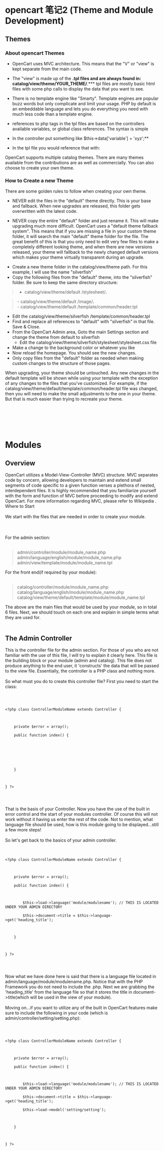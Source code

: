 # opencart 笔记2 (Theme and Module Development) #

## Themes ##



### About opencart Themes ###

  * OpenCart uses MVC architecture. This means that the "V" or "view" is kept separate from the main code.
  * The "view" is made up of the **.tpl files and are always found in: catalog/view/theme/YOUR\_THEME/**.*** tpl files are mostly basic html files with some php calls to display the data that you want to see.
  * There is no template engine like "Smarty". Template engines are popular buzz words but only complicate and limit your usage. PHP by default is an embeddable language and lets you do everything you need with much less code than a template engine.
  * references to php tags in the tpl files are based on the controllers available variables, or global class references. The syntax is simple
  * In the controller put something like $this->data['variable'] = 'xyz';**

  * In the tpl file you would reference that with:  <?php echo $variable; ?>



OpenCart supports multiple catalog themes. There are many themes available from the contributions are as well as commercially. You can also choose to create your own theme.

### How to Create a new Theme ###

There are some golden rules to follow when creating your own theme.

  * NEVER  edit the files in the "default" theme directly. This is your base and fallback. When new upgrades are released, this folder gets overwritten with the latest code. <br>
</li></ul><ul><li>NEVER copy the entire "default" folder and just rename it. This will make upgrading much more difficult. OpenCart uses a "default theme fallback system". This means that if you are missing a file in your custom theme folder, it will search the main "default" theme folder for the file. The great benefit of this is that you only need to edit very few files to make a completely different looking theme, and when there are new versions released, your theme will fallback to the newly changed default versions which makes your theme virtually transparent during an upgrade.<br></li></ul>



  * Create a new theme folder in the catalog/view/theme path. For this example, I will use the name "silverfish"
  * Copy the following files from the "default" theme, into the "silverfish" folder. Be sure to keep the same directory structure:
> - catalog/view/theme/default /stylesheet/**.** <br>
<blockquote>- catalog/view/theme/default /image/<b>.</b> <br>
- catalog/view/theme/default /template/common/header.tpl  <br>
</blockquote><ul><li>Edit the catalog/view/theme/silverfish /template/common/header.tpl<br>
</li><li>Find and replace all references to "default" with "silverfish" in that file. Save & Close.<br>
</li><li>From the OpenCart Admin area, Goto the main Settings section and change the theme from default to silverfish<br>
<ul><li>Edit the catalog/view/theme/silverfish/stylesheet/stylesheet.css file<br>
</li></ul></li><li>Make a change to the background color or whatever you like<br>
</li><li>Now reload the homepage. You should see the new changes.<br>
</li><li>Only copy files from the "default" folder as needed when making custom changes to the structure of those pages.</li></ul>



When upgrading, your theme should be untouched. Any new changes in the default template will be shown while using your template with the exception of any changes to the files that you've customized. For example, if the catalog/view/theme/default/template/common/header.tpl file was changed, then you will need to make the small adjustments to the one in your theme. But that is much easier than trying to recreate your theme.<br>
<br>
<br>
<br>
<br>
<br>
<h1>Modules</h1>
<h2>Overview</h2>

OpenCart utilizes a Model-View-Controller (MVC) structure. MVC separates code by concern, allowing developers to maintain and extend small segments of code specific to a given function verses a plethora of nested, interdependent files. It is highly recommended that you familiarize yourself with the form and function of MVC before proceeding to modify and extend OpenCart. For more information regarding MVC, please refer to Wikipedia .<br>
Where to Start<br>
<br>
We start with the files that are needed in order to create your module.<br>
<br>
<br>
<br>
For the admin section:<br>
<br>
<blockquote>admin/controller/module/module_name.php<br>
admin/language/english/module/module_name.php<br>
admin/view/template/module/module_name.tpl</blockquote>

For the front end(if required by your module):<br>
<br>
<blockquote>catalog/controller/module/module_name.php<br>
catalog/language/english/module/module_name.php<br>
catalog/view/theme/default/template/module/module_name.tpl</blockquote>

The above are the main files that would be used by your module, so in total 6 files. Next, we should touch on each one and explain in simple terms what they are used for.<br>
<br>
<h2>The Admin Controller</h2>

This is the controller file for the admin section. For those of you who are not familiar with the use of this file, I will try to explain it clearly here. This file is the building block or your module (admin and catalog). This file does not produce anything to the end user, it 'constructs' the data that will be passed to the view file. Essentially, the controller is a PHP class and nothing more.<br>
<br>
So what must you do to create this controller file? First you need to start the class:<br>
<br>
<pre><code><br>
&lt;?php class ControllerModuleName extends Controller {<br>
<br>
    private $error = array();<br>
    public function index() {<br>
<br>
         <br>
<br>
    }<br>
<br>
} ?&gt;<br>
<br>
</code></pre>

That is the basis of your Controller. Now you have the use of the built in error control and the start of your modules controller. Of course this will not work without it having us enter the rest of the code. Not to mention, what language file should be used, how is this module going to be displayed...still a few more steps!<br>
<br>
So let's get back to the basics of your admin controller.<br>
<br>
<br>
<pre><code>&lt;?php class ControllerModuleName extends Controller {<br>
<br>
    private $error = array();<br>
    public function index() {<br>
<br>
        $this-&gt;load-&gt;language('module/modulename'); // THIS IS LOCATED UNDER YOUR ADMIN DIRECTORY <br>
        $this-&gt;document-&gt;title = $this-&gt;language-&gt;get('heading_title');<br>
<br>
    }<br>
<br>
} ?&gt;<br>
<br>
</code></pre>

Now what we have done here is said that there is a language file located in admin/language/module/modulename.php. Notice that with the PHP Framework you do not need to include the .php. Next we are grabbing the 'heading_title' from the language file so that it stores the title in document->title(which will be used in the view of your module).<br>
<br>
Moving on...if you want to utilize any of the built in OpenCart features make sure to include the following in your code (which is admin/controller/setting/setting.php):<br>
<br>
<pre><code><br>
&lt;?php class ControllerModuleName extends Controller {<br>
<br>
    private $error = array();<br>
    public function index() {<br>
<br>
        $this-&gt;load-&gt;language('module/modulename'); // THIS IS LOCATED UNDER YOUR ADMIN DIRECTORY<br>
        $this-&gt;document-&gt;title = $this-&gt;language-&gt;get('heading_title');<br>
        $this-&gt;load-&gt;model('setting/setting'); <br>
<br>
    }<br>
<br>
} ?&gt;<br>
</code></pre>
